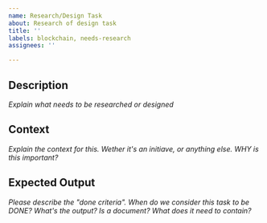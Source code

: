 ```yaml
---
name: Research/Design Task
about: Research of design task
title: ''
labels: blockchain, needs-research
assignees: ''

---
```


## Description

_Explain what needs to be researched or designed_

## Context

_Explain the context for this. Wether it's an initiave, or anything else. WHY is this important?_

## Expected Output 

_Please describe the "done criteria". When do we consider this task to be DONE? What's the output? Is a document? What does it need to contain?_